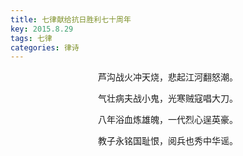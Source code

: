 ```yaml
---
title: 七律献给抗日胜利七十周年
key: 2015.8.29
tags: 七律
categories: 律诗
---
```


<p align="center">芦沟战火冲天烧，悲起江河翻怒潮。
</p>
<p align="center">气壮病夫战小鬼，光寒贼寇唱大刀。
</p>
<p align="center">八年浴血炼雄魄，一代烈心逞英豪。
</p>
<p align="center">教子永铭国耻恨，阅兵也秀中华谣。
</p>
